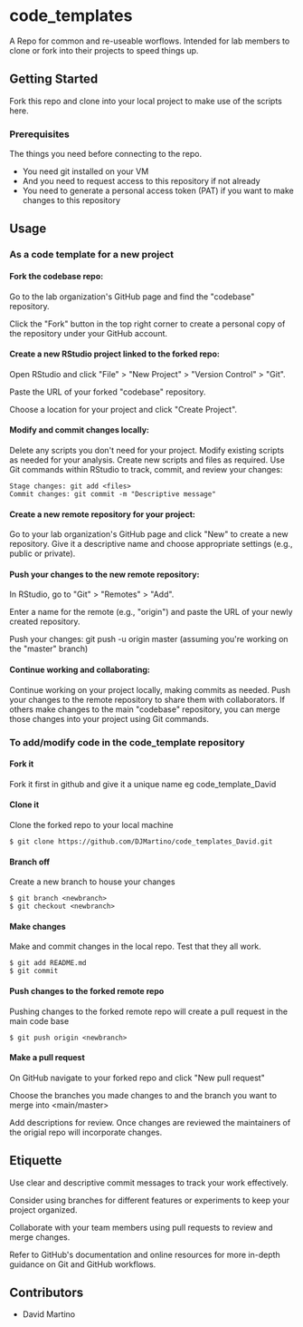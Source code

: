 # code_templates

A Repo for common and re-useable worflows. Intended for lab members to clone or fork into their projects to speed things up.

## Getting Started

Fork this repo and clone into your local project to make use of the scripts here.  

### Prerequisites

The things you need before connecting to the repo.

* You need git installed on your VM
* And you need to request access to this repository if not already
* You need to generate a personal access token (PAT) if you want to make changes to this repository

## Usage

### As a code template for a new project

#### Fork the codebase repo:

Go to the lab organization's GitHub page and find the "codebase" repository.

Click the "Fork" button in the top right corner to create a personal copy of the repository under your GitHub account.

#### Create a new RStudio project linked to the forked repo:

Open RStudio and click "File" > "New Project" > "Version Control" > "Git".

Paste the URL of your forked "codebase" repository.

Choose a location for your project and click "Create Project".

#### Modify and commit changes locally:

Delete any scripts you don't need for your project. Modify existing scripts as needed for your analysis.
Create new scripts and files as required. Use Git commands within RStudio to track, commit, and review your changes:

```
Stage changes: git add <files>
Commit changes: git commit -m "Descriptive message"

```

#### Create a new remote repository for your project:

Go to your lab organization's GitHub page and click "New" to create a new repository.
Give it a descriptive name and choose appropriate settings (e.g., public or private).

#### Push your changes to the new remote repository:

In RStudio, go to "Git" > "Remotes" > "Add".

Enter a name for the remote (e.g., "origin") and paste the URL of your newly created repository.

Push your changes: git push -u origin master (assuming you're working on the "master" branch)

#### Continue working and collaborating:

Continue working on your project locally, making commits as needed.
Push your changes to the remote repository to share them with collaborators.
If others make changes to the main "codebase" repository, you can merge those changes into your project using Git commands.

### To add/modify code in the code_template repository

#### Fork it

Fork it first in github and give it a unique name eg code_template_David

#### Clone it

Clone the forked repo to your local machine

```
$ git clone https://github.com/DJMartino/code_templates_David.git

```

#### Branch off

Create a new branch to house your changes

```
$ git branch <newbranch>
$ git checkout <newbranch>

```

#### Make changes

Make and commit changes in the local repo. Test that they all work.

```
$ git add README.md
$ git commit

```

#### Push changes to the forked remote repo

Pushing changes to the forked remote repo will create a pull request in the main code base

```
$ git push origin <newbranch>

```
#### Make a pull request

On GitHub navigate to your forked repo and click "New pull request"

Choose the branches you made changes to <new branch> and the branch you want to merge into <main/master>

Add descriptions for review. Once changes are reviewed the maintainers of the origial repo will incorporate
changes.

## Etiquette

Use clear and descriptive commit messages to track your work effectively.

Consider using branches for different features or experiments to keep your project organized.

Collaborate with your team members using pull requests to review and merge changes.

Refer to GitHub's documentation and online resources for more in-depth guidance on Git and GitHub workflows.

## Contributors

* David Martino
